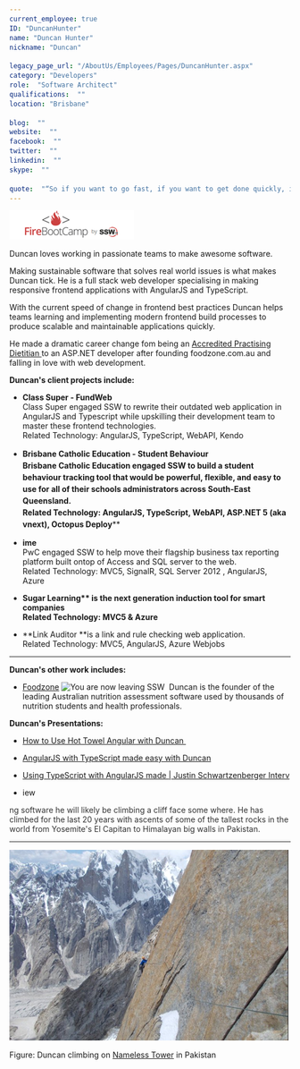 ```yaml
---
current_employee: true
ID: "DuncanHunter"
name: "Duncan Hunter"
nickname: "Duncan"

legacy_page_url: "/AboutUs/Employees/Pages/DuncanHunter.aspx"
category: "Developers"
role:  "Software Architect"
qualifications:  ""
location: "Brisbane"

blog:  ""
website:  ""
facebook:  ""
twitter:  ""
linkedin:  ""
skype:  ""

quote:  "“So if you want to go fast, if you want to get done quickly, if you want your code to be easy to write, make it easy to read.”  ― Robert C. Martin, Clean Code: A Handbook of Agile Software Craftsmanship"
---
```


 ![FireBootCamp-Logo.png](./Images/Bio/FireBootCamp-Logo.png) 
   

Duncan loves working in passionate teams to make awesome software. 

Making sustainable software that solves real world issues is what makes Duncan tick. He is a full stack web developer specialising in making responsive frontend applications with AngularJS and TypeScript.   

With the current speed of change in frontend best practices Duncan helps teams learning and implementing modern frontend build processes to produce scalable and maintainable applications quickly.

He made a dramatic career change fom being an [Accredited Practising Dietitian ](http://daa.asn.au/for-the-public/find-an-apd/what-is-an-accredited-practising-dietitian/) to an ASP.NET developer after founding foodzone.com.au and falling in love with web development. 
 
**Duncan's client projects include:**

*   **Class Super - FundWeb**  
Class Super engaged SSW to rewrite their outdated web application in AngularJS and Typescript while upskilling their development team to master these frontend technologies.     
Related Technology: AngularJS, TypeScript, WebAPI, Kendo
*   <strong style="line-height:1.5em;background-color:initial;">Brisbane Catholic Education - Student Behaviour  
**Brisbane Catholic Education engaged SSW to build a student behaviour tracking tool that would be powerful, flexible, and easy to use for all of their schools administrators across South-East Queensland.  
Related Technology: AngularJS, TypeScript, WebAPI, ASP.NET 5 (aka vnext), Octopus Deploy</strong>****

*   **ime**  
PwC engaged SSW to help move their flagship business tax reporting platform built ontop of Access and SQL server to the web.  
Related Technology: MVC5, SignalR, SQL Server 2012 , AngularJS, Azure
*   <strong style="background-color:initial;">Sugar Learning** is the next generation induction tool for smart companies  
Related Technology: MVC5 & Azure</strong>
*   **Link Auditor **is a link and rule checking web application.  
Related Technology: MVC5, AngularJS, Azure Webjobs  
**** 
     
 
   **Duncan's other work includes:**  

*   [Foodzone](https://foodzone.com.au/) ![](/Style%20Library/SSW/CoreImages/external.gif "You are now leaving SSW") 
 Duncan is the founder of the leading Australian nutrition assessment software used by thousands of nutrition students and health professionals.

 **Duncan's Presentations:**

*   [How to Use Hot Towel Angular with Duncan ](http://tv.ssw.com/5611/use-hot-towel-angular-duncan-hunter)  

*   [ AngularJS with TypeScript made easy with Duncan](http://tv.ssw.com/5866/angularjs-with-typescript-made-easy-with-duncan-hunter-dev-superpowers-9)  

*   [ Using TypeScript with AngularJS made | Justin Schwartzenberger Interv](http://tv.ssw.com/5840/using-typescript-with-angularjs-justin-schwartzenberger)

*   iew      

<font color="#333333">ng software he will likely be climbing a cliff face some where. He has climbed for the last 20 years with ascents of some of the tallest rocks in the world from Yosemite's El Capitan to Himalayan big walls in Pakistan.  
</font> 
**** 


 ![DuncanHunter-Climbing.png](./Images/Bio/DuncanHunter-Climbing.png) 
  
Figure: Duncan climbing on [Nameless Tower](http://en.wikipedia.org/wiki/Trango_Towers) in Pakistan  